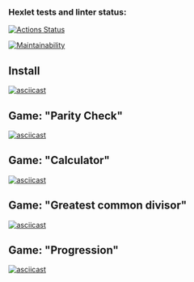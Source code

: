 ### Hexlet tests and linter status:
[![Actions Status](https://github.com/artem-tazhitdinov/frontend-project-lvl1/workflows/hexlet-check/badge.svg)](https://github.com/artem-tazhitdinov/frontend-project-lvl1/actions)

[![Maintainability](https://api.codeclimate.com/v1/badges/a99a88d28ad37a79dbf6/maintainability)](https://codeclimate.com/github/codeclimate/codeclimate/maintainability)

## Install
[![asciicast](https://asciinema.org/a/KRRsC71355hV73bDvnotLCSiR.svg)](https://asciinema.org/a/KRRsC71355hV73bDvnotLCSiR)

## Game: "Parity Check"
[![asciicast](https://asciinema.org/a/kmNfcZZ8ifb61RYLb16kLX0jF.svg)](https://asciinema.org/a/kmNfcZZ8ifb61RYLb16kLX0jF)


## Game: "Calculator"
[![asciicast](https://asciinema.org/a/g753gSKpYUL3bjPulzpjM2hYR.svg)](https://asciinema.org/a/g753gSKpYUL3bjPulzpjM2hYR)

## Game: "Greatest common divisor"
[![asciicast](https://asciinema.org/a/awbcvVVL001oWuh4zojG0zyMP.svg)](https://asciinema.org/a/awbcvVVL001oWuh4zojG0zyMP)

## Game: "Progression"
[![asciicast](https://asciinema.org/a/L9A3445SbfmE9wa7D5wmmbfGf.svg)](https://asciinema.org/a/L9A3445SbfmE9wa7D5wmmbfGf)